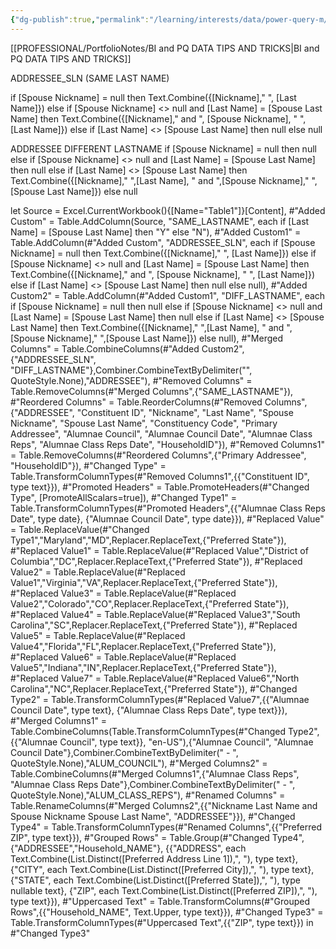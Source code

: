 ```yaml
---
{"dg-publish":true,"permalink":"/learning/interests/data/power-query-m/pq-addressee-couple-lastnames/","tags":["Power_query","Data"],"noteIcon":""}
---
```


[[PROFESSIONAL/PortfolioNotes/BI and PQ DATA TIPS AND TRICKS\|BI and PQ DATA TIPS AND TRICKS]]

ADDRESSEE_SLN (SAME LAST NAME)

if [Spouse Nickname] = null then 
Text.Combine({[Nickname]," ", [Last Name]})
else if [Spouse Nickname] <> null and [Last Name] = [Spouse Last Name] then 
Text.Combine({[Nickname]," and ", [Spouse Nickname], " ", [Last Name]}) 
else if [Last Name] <> [Spouse Last Name] then null 
else null

ADDRESSEE DIFFERENT LASTNAME
if [Spouse Nickname] = null then 
null
else if [Spouse Nickname] <> null and [Last Name] = [Spouse Last Name] then 
null
else if [Last Name] <> [Spouse Last Name] then 
Text.Combine({[Nickname]," ",[Last Name], " and ",[Spouse Nickname]," ",[Spouse Last Name]})
else null


let
    Source = Excel.CurrentWorkbook(){[Name="Table1"]}[Content],
    #"Added Custom" = Table.AddColumn(Source, "SAME_LASTNAME", each if [Last Name] = [Spouse Last Name] then "Y" else "N"),
    #"Added Custom1" = Table.AddColumn(#"Added Custom", "ADDRESSEE_SLN", each if [Spouse Nickname] = null then 
Text.Combine({[Nickname]," ", [Last Name]})
else if [Spouse Nickname] <> null and [Last Name] = [Spouse Last Name] then 
Text.Combine({[Nickname]," and ", [Spouse Nickname], " ", [Last Name]}) 
else if [Last Name] <> [Spouse Last Name] then null 
else null),
    #"Added Custom2" = Table.AddColumn(#"Added Custom1", "DIFF_LASTNAME", each if [Spouse Nickname] = null then 
null
else if [Spouse Nickname] <> null and [Last Name] = [Spouse Last Name] then 
null
else if [Last Name] <> [Spouse Last Name] then 
Text.Combine({[Nickname]," ",[Last Name], " and ",[Spouse Nickname]," ",[Spouse Last Name]})
else null),
    #"Merged Columns" = Table.CombineColumns(#"Added Custom2",{"ADDRESSEE_SLN", "DIFF_LASTNAME"},Combiner.CombineTextByDelimiter("", QuoteStyle.None),"ADDRESSEE"),
    #"Removed Columns" = Table.RemoveColumns(#"Merged Columns",{"SAME_LASTNAME"}),
    #"Reordered Columns" = Table.ReorderColumns(#"Removed Columns",{"ADDRESSEE", "Constituent ID", "Nickname", "Last Name", "Spouse Nickname", "Spouse Last Name", "Constituency Code", "Primary Addressee", "Alumnae Council", "Alumnae Council Date", "Alumnae Class Reps", "Alumnae Class Reps Date", "HouseholdID"}),
    #"Removed Columns1" = Table.RemoveColumns(#"Reordered Columns",{"Primary Addressee", "HouseholdID"}),
    #"Changed Type" = Table.TransformColumnTypes(#"Removed Columns1",{{"Constituent ID", type text}}),
    #"Promoted Headers" = Table.PromoteHeaders(#"Changed Type", [PromoteAllScalars=true]),
    #"Changed Type1" = Table.TransformColumnTypes(#"Promoted Headers",{{"Alumnae Class Reps Date", type date}, {"Alumnae Council Date", type date}}),
    #"Replaced Value" = Table.ReplaceValue(#"Changed Type1","Maryland","MD",Replacer.ReplaceText,{"Preferred State"}),
    #"Replaced Value1" = Table.ReplaceValue(#"Replaced Value","District of Columbia","DC",Replacer.ReplaceText,{"Preferred State"}),
    #"Replaced Value2" = Table.ReplaceValue(#"Replaced Value1","Virginia","VA",Replacer.ReplaceText,{"Preferred State"}),
    #"Replaced Value3" = Table.ReplaceValue(#"Replaced Value2","Colorado","CO",Replacer.ReplaceText,{"Preferred State"}),
    #"Replaced Value4" = Table.ReplaceValue(#"Replaced Value3","South Carolina","SC",Replacer.ReplaceText,{"Preferred State"}),
    #"Replaced Value5" = Table.ReplaceValue(#"Replaced Value4","Florida","FL",Replacer.ReplaceText,{"Preferred State"}),
    #"Replaced Value6" = Table.ReplaceValue(#"Replaced Value5","Indiana","IN",Replacer.ReplaceText,{"Preferred State"}),
    #"Replaced Value7" = Table.ReplaceValue(#"Replaced Value6","North Carolina","NC",Replacer.ReplaceText,{"Preferred State"}),
    #"Changed Type2" = Table.TransformColumnTypes(#"Replaced Value7",{{"Alumnae Council Date", type text}, {"Alumnae Class Reps Date", type text}}),
    #"Merged Columns1" = Table.CombineColumns(Table.TransformColumnTypes(#"Changed Type2", {{"Alumnae Council", type text}}, "en-US"),{"Alumnae Council", "Alumnae Council Date"},Combiner.CombineTextByDelimiter(" - ", QuoteStyle.None),"ALUM_COUNCIL"),
    #"Merged Columns2" = Table.CombineColumns(#"Merged Columns1",{"Alumnae Class Reps", "Alumnae Class Reps Date"},Combiner.CombineTextByDelimiter(" - ", QuoteStyle.None),"ALUM_CLASS_REPS"),
    #"Renamed Columns" = Table.RenameColumns(#"Merged Columns2",{{"Nickname Last Name and Spouse Nickname Spouse Last Name", "ADDRESSEE"}}),
    #"Changed Type4" = Table.TransformColumnTypes(#"Renamed Columns",{{"Preferred ZIP", type text}}),
    #"Grouped Rows" = Table.Group(#"Changed Type4", {"ADDRESSEE","Household_NAME"}, {{"ADDRESS", each Text.Combine(List.Distinct([Preferred Address Line 1]),", "), type text}, {"CITY", each Text.Combine(List.Distinct([Preferred City]),", "), type text}, {"STATE", each Text.Combine(List.Distinct([Preferred State]),", "), type nullable text}, {"ZIP", each Text.Combine(List.Distinct([Preferred ZIP]),", "), type text}}),
    #"Uppercased Text" = Table.TransformColumns(#"Grouped Rows",{{"Household_NAME", Text.Upper, type text}}),
    #"Changed Type3" = Table.TransformColumnTypes(#"Uppercased Text",{{"ZIP", type text}})
in
    #"Changed Type3"